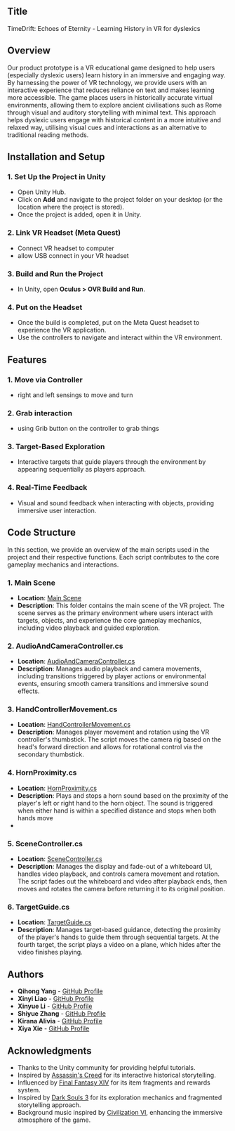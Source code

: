 ## Title
TimeDrift: Echoes of Eternity - Learning History in VR for dyslexics

## Overview
  Our product prototype is a VR educational game designed to help users (especially dyslexic users) learn history in an immersive and engaging way. By harnessing the power of VR technology, we provide users with an interactive experience that reduces reliance on text and makes learning more accessible. The game places users in historically accurate virtual environments, allowing them to explore ancient civilisations such as Rome through visual and auditory storytelling with minimal text. This approach helps dyslexic users engage with historical content in a more intuitive and relaxed way, utilising visual cues and interactions as an alternative to traditional reading methods.
  
## Installation and Setup
### 1. Set Up the Project in Unity
   - Open Unity Hub.
   - Click on **Add** and navigate to the project folder on your desktop (or the location where the project is stored).
   - Once the project is added, open it in Unity.

### 2. Link VR Headset (Meta Quest)
   - Connect VR headset to computer
   - allow USB connect in your VR headset
   
### 3. Build and Run the Project
   - In Unity, open **Oculus > OVR Build and Run**.
     
### 4. Put on the Headset
   - Once the build is completed, put on the Meta Quest headset to experience the VR application.
   - Use the controllers to navigate and interact within the VR environment.

## Features
  ### 1. Move via Controller
  - right and left sensings to move and turn
  ### 2. Grab interaction
  - using Grib button on the controller to grab things
  ### 3. Target-Based Exploration
  - Interactive targets that guide players through the environment by appearing sequentially as players approach.
  ### 4. Real-Time Feedback
  - Visual and sound feedback when interacting with objects, providing immersive user interaction.
    
## Code Structure
In this section, we provide an overview of the main scripts used in the project and their respective functions. Each script contributes to the core gameplay mechanics and interactions.
### 1. **Main Scene**
   - **Location**: [Main Scene](https://github.com/KioniY/7381/tree/main/Assets/Scenes)
   - **Description**: This folder contains the main scene of the VR project. The scene serves as the primary environment where users interact with targets, objects, and experience the core gameplay mechanics, including video playback and guided exploration.

### 2. **AudioAndCameraController.cs**
   - **Location**: [AudioAndCameraController.cs](https://github.com/KioniY/7381/blob/main/Assets/C%23/AudioAndCameraController.cs)
   - **Description**: Manages audio playback and camera movements, including transitions triggered by player actions or environmental events, ensuring smooth camera transitions and immersive sound effects.

### 3. **HandControllerMovement.cs**
   - **Location**: [HandControllerMovement.cs](https://github.com/KioniY/7381/blob/main/Assets/C%23/HandControllerMovement.cs)
   - **Description**: Manages player movement and rotation using the VR controller's thumbstick. The script moves the camera rig based on the head's forward direction and allows for rotational control via the secondary thumbstick.

### 4. **HornProximity.cs**
   - **Location**: [HornProximity.cs](https://github.com/KioniY/7381/blob/main/Assets/C%23/HornProximity.cs)
   - **Description**: Plays and stops a horn sound based on the proximity of the player's left or right hand to the horn object. The sound is triggered when either hand is within a specified distance and stops when both hands move
   - 
### 5. **SceneController.cs**
   - **Location**: [SceneController.cs](https://github.com/KioniY/7381/blob/main/Assets/C%23/SceneController.cs)
   - **Description**: Manages the display and fade-out of a whiteboard UI, handles video playback, and controls camera movement and rotation. The script fades out the whiteboard and video after playback ends, then moves and rotates the camera before returning it to its original position.

### 6. **TargetGuide.cs**
   - **Location**: [TargetGuide.cs](https://github.com/KioniY/7381/blob/main/Assets/C%23/TargetGuide.cs)
   - **Description**: Manages target-based guidance, detecting the proximity of the player's hands to guide them through sequential targets. At the fourth target, the script plays a video on a plane, which hides after the video finishes playing.

## Authors
- **Qihong Yang** - [GitHub Profile](https://github.com/KioniY)
- **Xinyi Liao** - [GitHub Profile](https://github.com/lxy02230423)
- **Xinyue Li** - [GitHub Profile](https://github.com/XanaOvO)
- **Shiyue Zhang** - [GitHub Profile](https://github.com/candyshiyue)
- **Kirana Alivia** - [GitHub Profile](https://github.com/kiranaalivia)
- **Xiya Xie** - [GitHub Profile](https://github.com/s4833900)

## Acknowledgments
- Thanks to the Unity community for providing helpful tutorials.
- Inspired by [Assassin's Creed](https://www.ubisoft.com) for its interactive historical storytelling.
- Influenced by [Final Fantasy XIV](https://www.finalfantasyxiv.com) for its item fragments and rewards system.
- Inspired by [Dark Souls 3](https://www.bandainamcoent.com) for its exploration mechanics and fragmented storytelling approach.
- Background music inspired by [Civilization VI](https://civilization.com/), enhancing the immersive atmosphere of the game.



